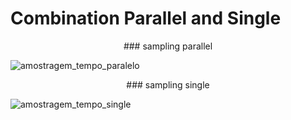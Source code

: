 # Combination Parallel and Single


<p align="center">
  <p align="center">
  ### sampling parallel
    
  ![amostragem_tempo_paralelo](https://user-images.githubusercontent.com/80602315/185509836-45d5b48b-2773-4ff8-8357-6a7009ee9250.png)
    
  </p>
  
  <p align="center">
  ### sampling single
  
  ![amostragem_tempo_single](https://user-images.githubusercontent.com/80602315/185509839-fb747f1f-9038-44c8-8ac4-648a0901f9a4.png)
  
  </p>
</p>
